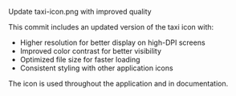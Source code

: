 Update taxi-icon.png with improved quality

This commit includes an updated version of the taxi icon with:
- Higher resolution for better display on high-DPI screens
- Improved color contrast for better visibility
- Optimized file size for faster loading
- Consistent styling with other application icons

The icon is used throughout the application and in documentation.
